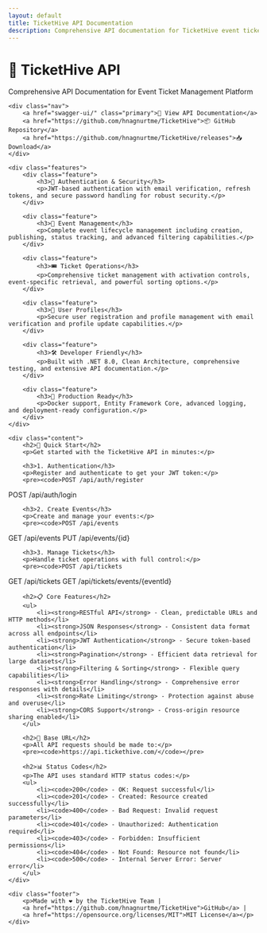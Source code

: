 ```yaml
---
layout: default
title: TicketHive API Documentation
description: Comprehensive API documentation for TicketHive event ticket management platform
---
```


<div class="container">
    <div class="header">
        <h1>🎫 TicketHive API</h1>
        <p>Comprehensive API Documentation for Event Ticket Management Platform</p>
    </div>
    
    <div class="nav">
        <a href="swagger-ui/" class="primary">📖 View API Documentation</a>
        <a href="https://github.com/hnagnurtme/TicketHive">📦 GitHub Repository</a>
        <a href="https://github.com/hnagnurtme/TicketHive/releases">📥 Download</a>
    </div>
    
    <div class="features">
        <div class="feature">
            <h3>🔐 Authentication & Security</h3>
            <p>JWT-based authentication with email verification, refresh tokens, and secure password handling for robust security.</p>
        </div>
        
        <div class="feature">
            <h3>🎪 Event Management</h3>
            <p>Complete event lifecycle management including creation, publishing, status tracking, and advanced filtering capabilities.</p>
        </div>
        
        <div class="feature">
            <h3>🎟️ Ticket Operations</h3>
            <p>Comprehensive ticket management with activation controls, event-specific retrieval, and powerful sorting options.</p>
        </div>
        
        <div class="feature">
            <h3>👤 User Profiles</h3>
            <p>Secure user registration and profile management with email verification and profile update capabilities.</p>
        </div>
        
        <div class="feature">
            <h3>🛠️ Developer Friendly</h3>
            <p>Built with .NET 8.0, Clean Architecture, comprehensive testing, and extensive API documentation.</p>
        </div>
        
        <div class="feature">
            <h3>🐳 Production Ready</h3>
            <p>Docker support, Entity Framework Core, advanced logging, and deployment-ready configuration.</p>
        </div>
    </div>
    
    <div class="content">
        <h2>🚀 Quick Start</h2>
        <p>Get started with the TicketHive API in minutes:</p>
        
        <h3>1. Authentication</h3>
        <p>Register and authenticate to get your JWT token:</p>
        <pre><code>POST /api/auth/register
POST /api/auth/login</code></pre>
        
        <h3>2. Create Events</h3>
        <p>Create and manage your events:</p>
        <pre><code>POST /api/events
GET /api/events
PUT /api/events/{id}</code></pre>
        
        <h3>3. Manage Tickets</h3>
        <p>Handle ticket operations with full control:</p>
        <pre><code>POST /api/tickets
GET /api/tickets
GET /api/tickets/events/{eventId}</code></pre>
        
        <h2>📋 Core Features</h2>
        <ul>
            <li><strong>RESTful API</strong> - Clean, predictable URLs and HTTP methods</li>
            <li><strong>JSON Responses</strong> - Consistent data format across all endpoints</li>
            <li><strong>JWT Authentication</strong> - Secure token-based authentication</li>
            <li><strong>Pagination</strong> - Efficient data retrieval for large datasets</li>
            <li><strong>Filtering & Sorting</strong> - Flexible query capabilities</li>
            <li><strong>Error Handling</strong> - Comprehensive error responses with details</li>
            <li><strong>Rate Limiting</strong> - Protection against abuse and overuse</li>
            <li><strong>CORS Support</strong> - Cross-origin resource sharing enabled</li>
        </ul>
        
        <h2>🔗 Base URL</h2>
        <p>All API requests should be made to:</p>
        <pre><code>https://api.tickethive.com/</code></pre>
        
        <h2>📊 Status Codes</h2>
        <p>The API uses standard HTTP status codes:</p>
        <ul>
            <li><code>200</code> - OK: Request successful</li>
            <li><code>201</code> - Created: Resource created successfully</li>
            <li><code>400</code> - Bad Request: Invalid request parameters</li>
            <li><code>401</code> - Unauthorized: Authentication required</li>
            <li><code>403</code> - Forbidden: Insufficient permissions</li>
            <li><code>404</code> - Not Found: Resource not found</li>
            <li><code>500</code> - Internal Server Error: Server error</li>
        </ul>
    </div>
    
    <div class="footer">
        <p>Made with ❤️ by the TicketHive Team | 
        <a href="https://github.com/hnagnurtme/TicketHive">GitHub</a> | 
        <a href="https://opensource.org/licenses/MIT">MIT License</a></p>
    </div>
</div>